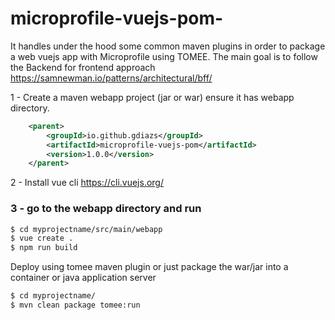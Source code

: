 # microprofile-vuejs-pom-
It handles under the hood some common maven plugins in order to package a web vuejs app with Microprofile using TOMEE. The main goal is to follow the Backend for frontend approach  https://samnewman.io/patterns/architectural/bff/


1 - Create a maven webapp project (jar or war) ensure it has webapp directory.

``` xml
	<parent>
		<groupId>io.github.gdiazs</groupId>
		<artifactId>microprofile-vuejs-pom</artifactId>
		<version>1.0.0</version>
	</parent>

```

2 - Install vue cli  https://cli.vuejs.org/

### 3 - go to the webapp directory and run


``` sh
$ cd myprojectname/src/main/webapp
$ vue create .
$ npm run build
```

Deploy using tomee maven plugin or just package the war/jar into a container or java application server
``` sh
$ cd myprojectname/
$ mvn clean package tomee:run
```

